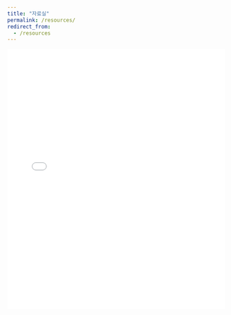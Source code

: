 ```yaml
---
title: "자료실"
permalink: /resources/
redirect_from:
  - /resources
---
```


<!-- <a href="https://drive.google.com/uc?export=download&id=1gzBi1gEQ8X1Wdj-0QXvAkmDHZKn9c4n6" download>20250627 평가 자료</a> -->

<!-- <iframe src="https://drive.google.com/embeddedfolderview?id=1nnIgKeU0CDWAOczkX0OAjyWTwI69BcHk#grid" style="width: 100%; height: 600px; border: 0;"></iframe> -->

<!-- <iframe allow-transparency="false" style="background-color: Snow" src="https://drive.google.com/embeddedfolderview?id=1F1XcSq5rT6OncfndN9WMHMdLuPRc0DHl#list" width="800" height="200" frameborder="0"></iframe> -->

<!-- 
<iframe id="pdfContent" src="https://drive.google.com/file/d/1lf0aja1WMbV2k6kCsjBEsBOtykef4eb6/view?usp=sharing" width:100%; type="application/pdf"></iframe> -->

<body oncontextmenu="return false;">
    <iframe src="/files/1차-XRD_기본_이해-김창수.pdf#toolbar=0" width="100%" height="600px" style="border: none;" oncontextmenu="return false;"></iframe>
</body>


